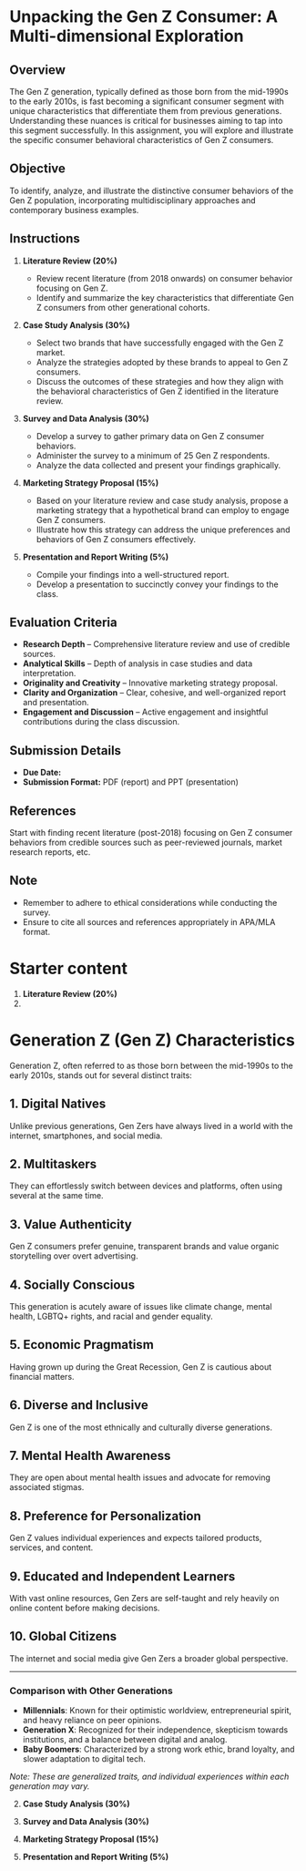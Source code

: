 # Unpacking the Gen Z Consumer: A Multi-dimensional Exploration


## Overview

The Gen Z generation, typically defined as those born from the mid-1990s to the early 2010s, is fast becoming a significant consumer segment with unique characteristics that differentiate them from previous generations. Understanding these nuances is critical for businesses aiming to tap into this segment successfully. In this assignment, you will explore and illustrate the specific consumer behavioral characteristics of Gen Z consumers.

## Objective

To identify, analyze, and illustrate the distinctive consumer behaviors of the Gen Z population, incorporating multidisciplinary approaches and contemporary business examples.

## Instructions

1. **Literature Review (20%)** 
   - Review recent literature (from 2018 onwards) on consumer behavior focusing on Gen Z.  
   - Identify and summarize the key characteristics that differentiate Gen Z consumers from other generational cohorts.

2. **Case Study Analysis (30%)**
   - Select two brands that have successfully engaged with the Gen Z market.
   - Analyze the strategies adopted by these brands to appeal to Gen Z consumers.
   - Discuss the outcomes of these strategies and how they align with the behavioral characteristics of Gen Z identified in the literature review.

3. **Survey and Data Analysis (30%)**
   - Develop a survey to gather primary data on Gen Z consumer behaviors.
   - Administer the survey to a minimum of 25 Gen Z respondents.
   - Analyze the data collected and present your findings graphically.

4. **Marketing Strategy Proposal (15%)**
   - Based on your literature review and case study analysis, propose a marketing strategy that a hypothetical brand can employ to engage Gen Z consumers.
   - Illustrate how this strategy can address the unique preferences and behaviors of Gen Z consumers effectively.

5. **Presentation and Report Writing (5%)**
   - Compile your findings into a well-structured report.
   - Develop a presentation to succinctly convey your findings to the class.

## Evaluation Criteria

- **Research Depth** – Comprehensive literature review and use of credible sources.
- **Analytical Skills** – Depth of analysis in case studies and data interpretation.
- **Originality and Creativity** – Innovative marketing strategy proposal.
- **Clarity and Organization** – Clear, cohesive, and well-organized report and presentation.
- **Engagement and Discussion** – Active engagement and insightful contributions during the class discussion.

## Submission Details

- **Due Date:** 
- **Submission Format:** PDF (report) and PPT (presentation)

## References

Start with finding recent literature (post-2018) focusing on Gen Z consumer behaviors from credible sources such as peer-reviewed journals, market research reports, etc.

## Note

- Remember to adhere to ethical considerations while conducting the survey.
- Ensure to cite all sources and references appropriately in APA/MLA format.

# Starter content

1. **Literature Review (20%)**
2. 
# Generation Z (Gen Z) Characteristics

Generation Z, often referred to as those born between the mid-1990s to the early 2010s, stands out for several distinct traits:

## 1. Digital Natives
Unlike previous generations, Gen Zers have always lived in a world with the internet, smartphones, and social media.

## 2. Multitaskers
They can effortlessly switch between devices and platforms, often using several at the same time.

## 3. Value Authenticity
Gen Z consumers prefer genuine, transparent brands and value organic storytelling over overt advertising.

## 4. Socially Conscious
This generation is acutely aware of issues like climate change, mental health, LGBTQ+ rights, and racial and gender equality.

## 5. Economic Pragmatism
Having grown up during the Great Recession, Gen Z is cautious about financial matters.

## 6. Diverse and Inclusive
Gen Z is one of the most ethnically and culturally diverse generations.

## 7. Mental Health Awareness
They are open about mental health issues and advocate for removing associated stigmas.

## 8. Preference for Personalization
Gen Z values individual experiences and expects tailored products, services, and content.

## 9. Educated and Independent Learners
With vast online resources, Gen Zers are self-taught and rely heavily on online content before making decisions.

## 10. Global Citizens
The internet and social media give Gen Zers a broader global perspective.

---

### Comparison with Other Generations

- **Millennials**: Known for their optimistic worldview, entrepreneurial spirit, and heavy reliance on peer opinions.
- **Generation X**: Recognized for their independence, skepticism towards institutions, and a balance between digital and analog.
- **Baby Boomers**: Characterized by a strong work ethic, brand loyalty, and slower adaptation to digital tech.

*Note: These are generalized traits, and individual experiences within each generation may vary.*


2. **Case Study Analysis (30%)**


3. **Survey and Data Analysis (30%)**


4. **Marketing Strategy Proposal (15%)**


5. **Presentation and Report Writing (5%)**




